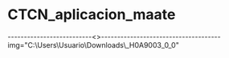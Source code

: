 # CTCN_aplicacion_maate
<html>
--------------------------<<Aplicaciones a Fondos de CTCN para proyectos sostenibles de tecnología e innovación>>-------------------------------------
  <image>img="C:\Users\Usuario\Downloads\_H0A9003_0_0"</image>
  
